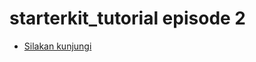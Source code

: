 # starterkit_tutorial episode 2

- [Silakan kunjungi](https://reskara.blogspot.com/2020/12/flutter-membuat-starter-kit-sendiri-2.html)
